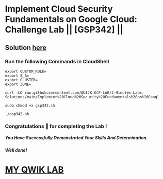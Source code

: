 # Implement Cloud Security Fundamentals on Google Cloud: Challenge Lab || [GSP342] ||

## Solution [here]()

### Run the following Commands in CloudShell

```
export CUSTOM_ROLE=
export S_A=
export CLUSTER=
export ZONE=
```
```
curl -LO raw.githubusercontent.com/QUICK-GCP-LAB/2-Minutes-Labs-Solutions/main/Implement%20Cloud%20Security%20Fundamentals%20on%20Google%20Cloud%20Challenge%20Lab/gsp342.sh

sudo chmod +x gsp342.sh

./gsp342.sh
```

### Congratulations 🎉 for completing the Lab !

##### *You Have Successfully Demonstrated Your Skills And Determination.*

#### *Well done!*

# [MY QWIK LAB](https://www.youtube.com/@MyQwiklab)

